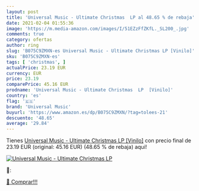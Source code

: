 ```yaml
---
layout: post
title: 'Universal Music - Ultimate Christmas  LP al 48.65 % de rebaja'
date: 2021-02-04 01:55:36
image: 'https://m.media-amazon.com/images/I/51EZzFfZKfL._SL200_.jpg'
comments: true
category: ofertas
author: ring
slug: 'B075C9ZMXN-es Universal Music - Ultimate Christmas LP [Vinilo]'
sku: 'B075C9ZMXN-es'
tags: [ 'christmas', ]
actualPrice: 23.19 EUR
currency: EUR
price: 23.19
comparePrice: 45.16 EUR
prodname: 'Universal Music - Ultimate Christmas  LP  [Vinilo]'
country: 'es'
flag: '🇪🇸'
brand: 'Universal Music'
buyurl: 'https://www.amazon.es/dp/B075C9ZMXN/?tag=tolees-21'
descuento: '48.65'
average: '29.84'
---
```


Tienes [Universal Music - Ultimate Christmas  LP  [Vinilo]](https://www.amazon.es/dp/B075C9ZMXN/?tag=tolees-21) con precio final de  23.19 EUR (original: 45.16 EUR) (48.65 %  de rebaja) aqui!

[![Universal Music - Ultimate Christmas  LP](https://m.media-amazon.com/images/I/51EZzFfZKfL._SL200_.jpg)](https://www.amazon.es/dp/B075C9ZMXN/?tag=tolees-21)

🔎:


[🛒 Comprar!!!](https://www.amazon.es/dp/B075C9ZMXN/?tag=tolees-21)
